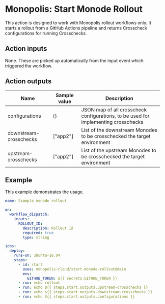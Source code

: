 # Monopolis: Start Monode Rollout

This action is designed to work with Monopolis rollout workflows only. It starts a rollout from a GitHub Actions pipeline and returns Crosscheck configurations for running Crosschecks.

## Action inputs
None. These are picked up automatically from the input event which triggered the workflow.

## Action outputs
| Name                       | Sample value | Description                                                                        |
|----------------------------|--------------|------------------------------------------------------------------------------------|
| configurations | {}           | JSON map of all crosscheck configurations, to be used for implementing crosschecks |
| downstream-crosschecks     | ["app2"]     | List of the downstream Monodes to be crosschecked the target environment           |
| upstream-crosschecks       | ["app2"]     | List of the upstream Monodes to be crosschecked the target environment             |

## Example
This example demonstrates the usage.

```yml
name: Example monode rollout

on:
  workflow_dispatch:
    inputs:
      ROLLOUT_ID:
        description: Rollout Id
        required: true
        type: string

jobs:
  deploy:
    runs-on: ubuntu-18.04
    steps:
      - id: start
        uses: monopolis-cloud/start-monode-rollout@main
        env:
          GITHUB_TOKEN: ${{ secrets.GITHUB_TOKEN }}
      - run: echo rollout
      - run: echo ${{ steps.start.outputs.upstream-crosschecks }}
      - run: echo ${{ steps.start.outputs.downstream-crosschecks }}
      - run: echo ${{ steps.start.outputs.configurations }}
```